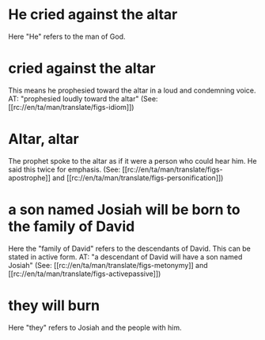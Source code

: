 # He cried against the altar

Here "He" refers to the man of God.

# cried against the altar

This means he prophesied toward the altar in a loud and condemning voice. AT: "prophesied loudly toward the altar" (See: [[rc://en/ta/man/translate/figs-idiom]])

# Altar, altar

The prophet spoke to the altar as if it were a person who could hear him. He said this twice for emphasis. (See: [[rc://en/ta/man/translate/figs-apostrophe]] and [[rc://en/ta/man/translate/figs-personification]])

# a son named Josiah will be born to the family of David

Here the "family of David" refers to the descendants of David. This can be stated in active form. AT: "a descendant of David will have a son named Josiah" (See: [[rc://en/ta/man/translate/figs-metonymy]] and [[rc://en/ta/man/translate/figs-activepassive]])

# they will burn

Here "they" refers to Josiah and the people with him.

